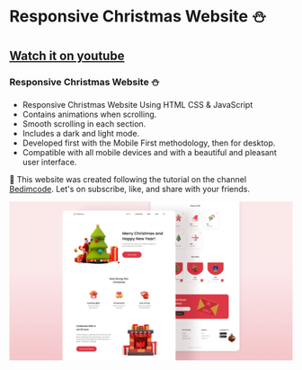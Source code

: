 # Responsive Christmas Website ⛄️

## [Watch it on youtube](https://youtu.be/HrZSQpxfIxw)

### Responsive Christmas Website ⛄️

- Responsive Christmas Website Using HTML CSS & JavaScript
- Contains animations when scrolling.
- Smooth scrolling in each section.
- Includes a dark and light mode.
- Developed first with the Mobile First methodology, then for desktop.
- Compatible with all mobile devices and with a beautiful and pleasant user interface.

💙 This website was created following the tutorial on the channel [Bedimcode](https://www.youtube.com/c/Bedimcode). Let's on subscribe, like, and share with your friends.

![preview img](./img/preview.png)

